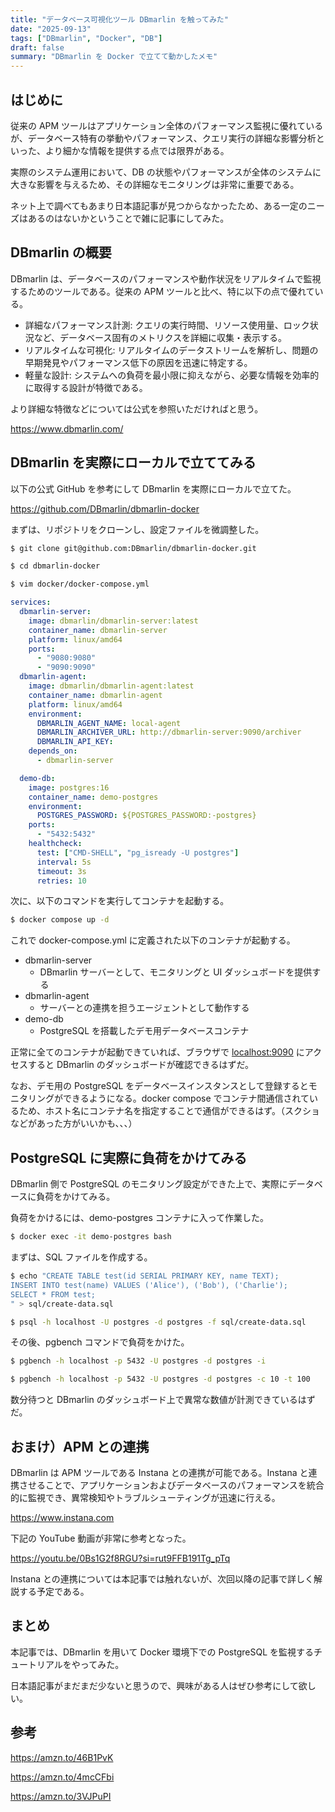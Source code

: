 ```yaml
---
title: "データベース可視化ツール DBmarlin を触ってみた"
date: "2025-09-13"
tags: ["DBmarlin", "Docker", "DB"]
draft: false
summary: "DBmarlin を Docker で立てて動かしたメモ"
---
```


## はじめに

従来の APM ツールはアプリケーション全体のパフォーマンス監視に優れているが、データベース特有の挙動やパフォーマンス、クエリ実行の詳細な影響分析といった、より細かな情報を提供する点では限界がある。

実際のシステム運用において、DB の状態やパフォーマンスが全体のシステムに大きな影響を与えるため、その詳細なモニタリングは非常に重要である。

ネット上で調べてもあまり日本語記事が見つからなかったため、ある一定のニーズはあるのはないかということで雑に記事にしてみた。

## DBmarlin の概要

DBmarlin は、データベースのパフォーマンスや動作状況をリアルタイムで監視するためのツールである。従来の APM ツールと比べ、特に以下の点で優れている。

- 詳細なパフォーマンス計測: クエリの実行時間、リソース使用量、ロック状況など、データベース固有のメトリクスを詳細に収集・表示する。
- リアルタイムな可視化: リアルタイムのデータストリームを解析し、問題の早期発見やパフォーマンス低下の原因を迅速に特定する。
- 軽量な設計: システムへの負荷を最小限に抑えながら、必要な情報を効率的に取得する設計が特徴である。

より詳細な特徴などについては公式を参照いただければと思う。

https://www.dbmarlin.com/

## DBmarlin を実際にローカルで立ててみる

以下の公式 GitHub を参考にして DBmarlin を実際にローカルで立てた。

https://github.com/DBmarlin/dbmarlin-docker

まずは、リポジトリをクローンし、設定ファイルを微調整した。

```sh
$ git clone git@github.com:DBmarlin/dbmarlin-docker.git

$ cd dbmarlin-docker

$ vim docker/docker-compose.yml
```

```yml:docker-compose.yml
services:
  dbmarlin-server:
    image: dbmarlin/dbmarlin-server:latest
    container_name: dbmarlin-server
    platform: linux/amd64
    ports:
      - "9080:9080"
      - "9090:9090"
  dbmarlin-agent:
    image: dbmarlin/dbmarlin-agent:latest
    container_name: dbmarlin-agent
    platform: linux/amd64
    environment:
      DBMARLIN_AGENT_NAME: local-agent
      DBMARLIN_ARCHIVER_URL: http://dbmarlin-server:9090/archiver
      DBMARLIN_API_KEY:
    depends_on:
      - dbmarlin-server

  demo-db:
    image: postgres:16
    container_name: demo-postgres
    environment:
      POSTGRES_PASSWORD: ${POSTGRES_PASSWORD:-postgres}
    ports:
      - "5432:5432"
    healthcheck:
      test: ["CMD-SHELL", "pg_isready -U postgres"]
      interval: 5s
      timeout: 3s
      retries: 10
```

次に、以下のコマンドを実行してコンテナを起動する。

```sh
$ docker compose up -d
```

これで docker-compose.yml に定義された以下のコンテナが起動する。

- dbmarlin-server
  - DBmarlin サーバーとして、モニタリングと UI ダッシュボードを提供する
- dbmarlin-agent
  - サーバーとの連携を担うエージェントとして動作する
- demo-db
  - PostgreSQL を搭載したデモ用データベースコンテナ

正常に全てのコンテナが起動できていれば、ブラウザで [localhost:9090](http://localhost:9090) にアクセスすると DBmarlin のダッシュボードが確認できるはずだ。

なお、デモ用の PostgreSQL をデータベースインスタンスとして登録するとモニタリングができるようになる。docker compose でコンテナ間通信されているため、ホスト名にコンテナ名を指定することで通信ができるはず。（スクショなどがあった方がいいかも、、、）

## PostgreSQL に実際に負荷をかけてみる

DBmarlin 側で PostgreSQL のモニタリング設定ができた上で、実際にデータベースに負荷をかけてみる。

負荷をかけるには、demo-postgres コンテナに入って作業した。

```sh
$ docker exec -it demo-postgres bash
```

まずは、SQL ファイルを作成する。

```sh
$ echo "CREATE TABLE test(id SERIAL PRIMARY KEY, name TEXT);
INSERT INTO test(name) VALUES ('Alice'), ('Bob'), ('Charlie');
SELECT * FROM test;
" > sql/create-data.sql

$ psql -h localhost -U postgres -d postgres -f sql/create-data.sql
```

その後、pgbench コマンドで負荷をかけた。

```sh
$ pgbench -h localhost -p 5432 -U postgres -d postgres -i
```

```sh
$ pgbench -h localhost -p 5432 -U postgres -d postgres -c 10 -t 100
```

数分待つと DBmarlin のダッシュボード上で異常な数値が計測できているはずだ。

## おまけ）APM との連携

DBmarlin は APM ツールである Instana との連携が可能である。Instana と連携させることで、アプリケーションおよびデータベースのパフォーマンスを統合的に監視でき、異常検知やトラブルシューティングが迅速に行える。

https://www.instana.com

下記の YouTube 動画が非常に参考となった。

https://youtu.be/0Bs1G2f8RGU?si=rut9FFB191Tg_pTq

Instana との連携については本記事では触れないが、次回以降の記事で詳しく解説する予定である。

## まとめ

本記事では、DBmarlin を用いて Docker 環境下での PostgreSQL を監視するチュートリアルをやってみた。

日本語記事がまだまだ少ないと思うので、興味がある人はぜひ参考にして欲しい。

## 参考

https://amzn.to/46B1PvK

https://amzn.to/4mcCFbi

https://amzn.to/3VJPuPI
